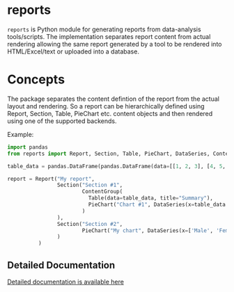 # reports
```reports``` is Python module for generating reports from data-analysis tools/scripts.
The implementation separates report content from actual rendering allowing the same report generated by a tool to be rendered into HTML/Excel/text or uploaded into a database.


Concepts
========
The package separates the content defintion of the report from the actual layout and rendering.
So a report can be hierarchically defined using Report, Section, Table, PieChart etc. content objects and then rendered using one of the supported backends.

Example:
```python
import pandas
from reports import Report, Section, Table, PieChart, DataSeries, ContentGroup, render_report

table_data = pandas.DataFrame(pandas.DataFrame(data=[[1, 2, 3], [4, 5, 6]], columns=['A', 'B', 'C'])

report = Report("My report",
                Section("Section #1",
                        ContentGroup(
                          Table(data=table_data, title="Summary"),
                          PieChart("Chart #1", DataSeries(x=table_data.columns.values, y=table_data.sum().values))
                        )
                ),
                Section("Section #2",
                        PieChart("My chart", DataSeries(x=['Male', 'Female'], y=[100, 200]))
                )
          )
```

Detailed Documentation
------------------------
[Detailed documentation is available here](https://speed-public-pkgs.gitlab-pages.devtools.intel.com/reports/)
